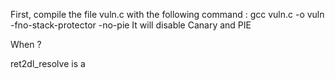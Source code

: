 First, compile the file vuln.c with the following command :
gcc vuln.c -o vuln -fno-stack-protector -no-pie
It will disable Canary and PIE

When ?

ret2dl_resolve is a 
